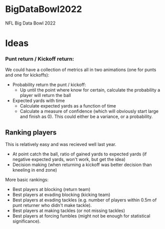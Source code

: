 # BigDataBowl2022
NFL Big Data Bowl 2022

# Ideas

### Punt return / Kickoff return:
We could have a collection of metrics all in two animations (one for punts and one for kickoffs):
* Probability return the punt / kickoff:
  - Up until the point where know for certain, calculate the probability a player will return the ball
* Expected yards with time
  - Calculate expected yards as a function of time
  - Calculate a measure of confidence (which will obviously start large and finish as 0). This could either be a variance, or a probability.


## Ranking players
This is relatively easy and was recieved well last year.
* At point catch the ball, ratio of gained yards to expected yards (if negative expected yards, won't work, but get the idea)
* Decision making (when returning a kickoff was better decision than kneeling in end zone)

More basic rankings:
* Best players at blocking (return team)
* Best players at evading blocking (kicking team)
* Best players at evading tackles (e.g. number of players within 0.5m of punt returner who didn't make tackle).
* Best players at making tackles (or not missing tackles)
* Best players at forcing fumbles (might not be enough for statistical significance).
